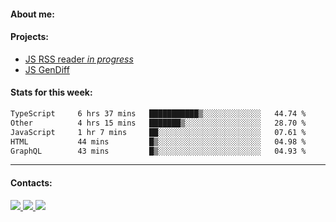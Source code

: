 #### About me:

#### Projects:
- [JS RSS reader *in progress*](https://github.com/GKoil/frontend-project-lvl3)
- [JS GenDiff](https://github.com/GKoil/GenDiff)

#### Stats for this week:
<!--START_SECTION:waka-->

```txt
TypeScript     6 hrs 37 mins   ███████████▒░░░░░░░░░░░░░   44.74 %
Other          4 hrs 15 mins   ███████▒░░░░░░░░░░░░░░░░░   28.70 %
JavaScript     1 hr 7 mins     ██░░░░░░░░░░░░░░░░░░░░░░░   07.61 %
HTML           44 mins         █▒░░░░░░░░░░░░░░░░░░░░░░░   04.98 %
GraphQL        43 mins         █▒░░░░░░░░░░░░░░░░░░░░░░░   04.93 %
```

<!--END_SECTION:waka-->
---
#### Contacts:

<a target='_blank' title='LinkedIn' href="https://www.linkedin.com/in/gkoil/">
  <img src="https://img.shields.io/badge/LinkedIn-0077B5?style=for-the-badge&logo=linkedin&logoColor=white" />
</a>
<a target='_blank' title='Telegram' href="https://t.me/gkoil">
  <img src="https://img.shields.io/badge/Telegram-2CA5E0?style=for-the-badge&logo=telegram&logoColor=white" />
</a>
<a target='_blank' title='Gmail' href="mailto: gk.grigorev@gmail.com">
  <img src="https://img.shields.io/badge/Gmail-D14836?style=for-the-badge&logo=gmail&logoColor=white" />
</a>

